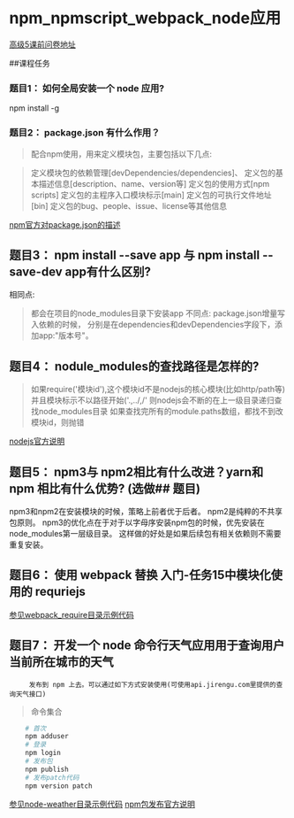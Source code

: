 # npm_npmscript_webpack_node应用

[高级5课前问卷地址](https://sojump.com/jq/12187379.aspx)

##课程任务

### 题目1： 如何全局安装一个 node 应用?

npm install -g <packagename>

### 题目2： package.json 有什么作用？

> 配合npm使用，用来定义模块包，主要包括以下几点:

> 定义模块包的依赖管理[devDependencies/dependencies]、
> 定义包的基本描述信息[description、name、version等]
> 定义包的使用方式[npm scripts]
> 定义包的主程序入口模块标示[main]
> 定义包的可执行文件地址[bin]
> 定义包的bug、people、issue、license等其他信息

[npm官方对package.json的描述](https://docs.npmjs.com/files/package.json)


## 题目3： npm install --save app 与 npm install --save-dev app有什么区别?

相同点:
> 都会在项目的node_modules目录下安装app
不同点:
> package.json增量写入依赖的时候，
> 分别是在dependencies和devDependencies字段下，添加app:"版本号"。


## 题目4： nodule_modules的查找路径是怎样的?

> 如果require('模块id'),这个模块id不是nodejs的核心模块(比如http/path等)
> 并且模块标示不以路径开始('.,../,/'
> 则nodejs会不断的在上一级目录递归查找node_modules目录
> 如果查找完所有的module.paths数组，都找不到改模块id，则抛错

[nodejs官方说明](https://nodejs.org/api/modules.html#modules_loading_from_node_modules_folders)

## 题目5： npm3与 npm2相比有什么改进？yarn和 npm 相比有什么优势? (选做## 题目)

npm3和npm2在安装模块的时候，策略上前者优于后者。
npm2是纯粹的不共享包原则。
npm3的优化点在于对于以字母序安装npm包的时候，优先安装在node_modules第一层级目录。
这样做的好处是如果后续包有相关依赖则不需要重复安装。


## 题目6： 使用 webpack 替换 入门-任务15中模块化使用的 requriejs

[参见webpack_require目录示例代码](./webpack_require)


## 题目7： 开发一个 node 命令行天气应用用于查询用户当前所在城市的天气
         发布到 npm 上去。可以通过如下方式安装使用(可使用api.jirengu.com里提供的查询天气接口)

> 命令集合
```bash
	# 首次
	npm adduser 
	# 登录
	npm login
	# 发布包
	npm publish 
	# 发布patch代码
	npm version patch

```
[参见node-weather目录示例代码](./node-weather)
[npm包发布官方说明](https://docs.npmjs.com/getting-started/publishing-npm-packages)







